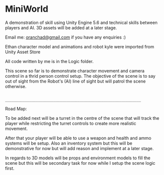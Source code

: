 # MiniWorld
A demonstration of skill using Unity Engine 5.6 and technical skills between players and AI. 3D assets will be added at a later stage.

Email me: oranchad@gmail.com if you have any enquiries :)

Ethan character model and animations and robot kyle were imported from Unity Asset Store 

All code written by me is in the Logic folder. 

This scene so far is to demonstrate character movement and camera control in a thrid person control setup. The objective of the scene is to say out of sight from the Robot's (AI) line of sight but will patrol the scene otherwise. 

                          ______________________________________________________________
                          
Road Map: 

To be added next will be a turret in the centre of the scene that will track the player while restricting the turret controls to create more realistic movement. 

After that your player will be able to use a weapon and health and ammo systems will be setup. Also an inventory system but this will be demonstrative for now but will add reason and implement at a later stage.

In regards to 3D models will be props and environment models to fill the scene but this will be secondary task for now while I setup the scene logic first.
